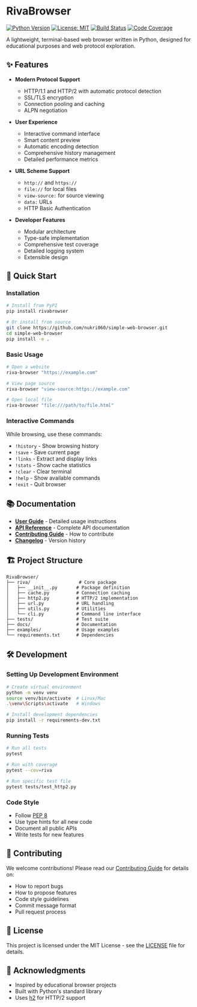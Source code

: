 # RivaBrowser

[![Python Version](https://img.shields.io/badge/python-3.8%2B-blue.svg)](https://www.python.org/downloads/)
[![License: MIT](https://img.shields.io/badge/License-MIT-yellow.svg)](https://opensource.org/licenses/MIT)
[![Build Status](https://github.com/nukri060/simple-web-browser/actions/workflows/python-package.yml/badge.svg)](https://github.com/nukri060/simple-web-browser/actions)
[![Code Coverage](https://codecov.io/gh/nukri060/simple-web-browser/branch/main/graph/badge.svg)](https://codecov.io/gh/nukri060/simple-web-browser)

A lightweight, terminal-based web browser written in Python, designed for educational purposes and web protocol exploration.

## ✨ Features

- **Modern Protocol Support**
  - HTTP/1.1 and HTTP/2 with automatic protocol detection
  - SSL/TLS encryption
  - Connection pooling and caching
  - ALPN negotiation

- **User Experience**
  - Interactive command interface
  - Smart content preview
  - Automatic encoding detection
  - Comprehensive history management
  - Detailed performance metrics

- **URL Scheme Support**
  - `http://` and `https://`
  - `file://` for local files
  - `view-source:` for source viewing
  - `data:` URLs
  - HTTP Basic Authentication

- **Developer Features**
  - Modular architecture
  - Type-safe implementation
  - Comprehensive test coverage
  - Detailed logging system
  - Extensible design

## 🚀 Quick Start

### Installation

```bash
# Install from PyPI
pip install rivabrowser

# Or install from source
git clone https://github.com/nukri060/simple-web-browser.git
cd simple-web-browser
pip install -e .
```

### Basic Usage

```bash
# Open a website
riva-browser "https://example.com"

# View page source
riva-browser "view-source:https://example.com"

# Open local file
riva-browser "file:///path/to/file.html"
```

### Interactive Commands

While browsing, use these commands:
- `!history` - Show browsing history
- `!save` - Save current page
- `!links` - Extract and display links
- `!stats` - Show cache statistics
- `!clear` - Clear terminal
- `!help` - Show available commands
- `!exit` - Quit browser

## 📚 Documentation

- **[User Guide](guide.md)** - Detailed usage instructions
- **[API Reference](docs/api.md)** - Complete API documentation
- **[Contributing Guide](CONTRIBUTING.md)** - How to contribute
- **[Changelog](CHANGELOG.md)** - Version history

## 🏗 Project Structure

```
RivaBrowser/
├── riva/                  # Core package
│   ├── __init__.py       # Package definition
│   ├── cache.py          # Connection caching
│   ├── http2.py          # HTTP/2 implementation
│   ├── url.py            # URL handling
│   ├── utils.py          # Utilities
│   └── cli.py            # Command line interface
├── tests/                # Test suite
├── docs/                 # Documentation
├── examples/             # Usage examples
└── requirements.txt      # Dependencies
```

## 🛠 Development

### Setting Up Development Environment

```bash
# Create virtual environment
python -m venv venv
source venv/bin/activate  # Linux/Mac
.\venv\Scripts\activate   # Windows

# Install development dependencies
pip install -r requirements-dev.txt
```

### Running Tests

```bash
# Run all tests
pytest

# Run with coverage
pytest --cov=riva

# Run specific test file
pytest tests/test_http2.py
```

### Code Style

- Follow [PEP 8](https://peps.python.org/pep-0008/)
- Use type hints for all new code
- Document all public APIs
- Write tests for new features

## 🤝 Contributing

We welcome contributions! Please read our [Contributing Guide](CONTRIBUTING.md) for details on:
- How to report bugs
- How to propose features
- Code style guidelines
- Commit message format
- Pull request process

## 📜 License

This project is licensed under the MIT License - see the [LICENSE](LICENSE) file for details.

## 🙏 Acknowledgments

- Inspired by educational browser projects
- Built with Python's standard library
- Uses [h2](https://github.com/python-hyper/h2) for HTTP/2 support